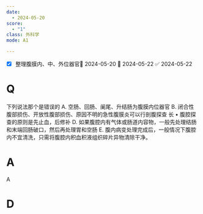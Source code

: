 ```yaml
---
date:
  - 2024-05-20
score:
  - "1"
class: 外科学
mode: A1

---
```


- [x] 整理腹膜内、中、外位器官🛫 2024-05-20 📅 2024-05-22 ✅ 2024-05-22

# Q
下列说法那个是错误的 
A. 空肠、回肠、阑尾、升结肠为腹膜内位器官
B. 闭合性腹部损伤、开放性腹部损伤、原因不明的急性腹膜炎可以行剖腹探查 长 • 腹腔探查的原则是先止血，后修补
D. 如果腹腔内有气体或肠道内容物，一般先处理结肠和末端回肠破口，然后再处理胃和空肠
E. 腹内病变处理完成后，一般情况下腹腔内不宜清洗，只需将腹腔内积血积液组织碎片异物清除干净。

# A

A


# D
